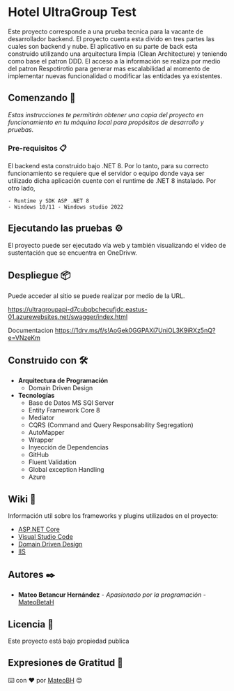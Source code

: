 # Hotel UltraGroup Test

Este proyecto corresponde a una prueba tecnica para la vacante de desarrollador backend. El proyecto cuenta esta divido en tres partes las cuales son backend y nube.
El aplicativo en su parte de back esta construido utilizando una arquitectura limpia (Clean Architecture) y teniendo como base el patron DDD. El acceso a la información se realiza por medio del patron Respotirotio para generar mas escalabilidad al momento de implementar nuevas funcionalidad o modificar las entidades ya existentes.

## Comenzando 🚀

_Estas instrucciones te permitirán obtener una copia del proyecto en funcionamiento en tu máquina local para propósitos de desarrollo y pruebas._

### Pre-requisitos 📋

El backend esta construido bajo .NET 8. Por lo tanto, para su correcto funcionamiento se requiere que el servidor o equipo donde vaya ser utilizado dicha aplicación cuente con el runtime de .NET 8 instalado. Por otro lado,

```
- Runtime y SDK ASP .NET 8
- Windows 10/11 - Windows studio 2022
```

## Ejecutando las pruebas ⚙️

El proyecto puede ser ejecutado vía web y también visualizando el vídeo de sustentación que se encuentra en OneDrivw.

## Despliegue 📦
Puede acceder al sitio se puede realizar por medio de la URL.

https://ultragroupapi-d7cubqbchecufjdc.eastus-01.azurewebsites.net/swagger/index.html

Documentacion
https://1drv.ms/f/s!AoGek0GGPAXi7UniOL3K9iRXz5nQ?e=VNzeKm

## Construido con 🛠️

* **Arquitectura de Programación**
    * Domain Driven Design
* **Tecnologías**
    * Base de Datos MS SQl Server
    * Entity Framework Core 8
    * Mediator
    * CQRS (Command and Query Responsability Segregation)
    * AutoMapper
    * Wrapper
    * Inyección de Dependencias
    * GitHub
    * Fluent Validation
    * Global exception Handling
    * Azure

## Wiki 📖

Información util sobre los frameworks y plugins utilizados en el proyecto:

- [ASP.NET Core](https://github.com/aspnet/Home)
- [Visual Studio Code](https://github.com/Microsoft/vscode)
- [Domain Driven Design](https://redis.io/glossary/domain-driven-design-ddd/)
- [IIS](https://www.c-sharpcorner.com/article/deply-of-a-angular-application-on-iis/)

## Autores ✒️

* **Mateo Betancur Hernández** - *Apasionado por la programación* - [MateoBetaH](https://www.linkedin.com/in/mateobetah/)

## Licencia 📄
Este proyecto está bajo propiedad publica

## Expresiones de Gratitud 🎁

⌨️ con ❤️ por [MateoBH](#) 😊

